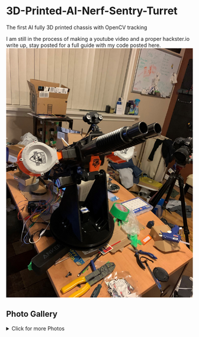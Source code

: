 # 3D-Printed-AI-Nerf-Sentry-Turret
The first AI fully 3D printed chassis with OpenCV tracking

I am still in the process of making a youtube video and a proper hackster.io write up, stay posted for a full guide with my code posted here.
![Image description](Images\IMG_1535.jpg)

## Photo Gallery
<details>
  <summary>Click for more Photos</summary>
  
![Image description](Images\IMG_1788.jpg)
![Image description](Images\IMG_1793.jpg)

</details>